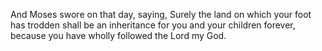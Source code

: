 And Moses swore on that day, saying, Surely the land on which your foot has trodden shall be an inheritance for you and your children forever, because you have wholly followed the Lord my God.

